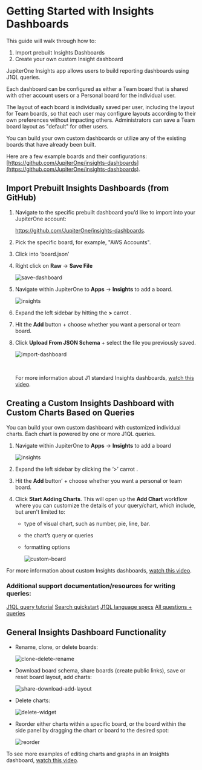# Getting Started with Insights Dashboards

This guide will walk through how to:

1. Import prebuilt Insights Dashboards
2. Create your own custom Insight dashboard

JupiterOne Insights app allows users to build reporting dashboards using J1QL queries.

Each dashboard can be configured as either a Team board that is shared with other account users or a Personal board for the individual user. 

The layout of each board is individually saved per user, including the layout for Team boards, so that each user may configure layouts according to their own preferences without impacting others. Administrators can save a Team board layout as "default" for other users.

You can build your own custom dashboards or utilize any of the existing boards that have already been built.

Here are a few example boards and their configurations: [https://github.com/JupiterOne/insights-dashboards](https://github.com/JupiterOne/insights-dashboards).

## Import Prebuilt Insights Dashboards (from GitHub)

1. Navigate to the specific prebuilt dashboard you’d like to import into your JupiterOne account:

   <https://github.com/JupiterOne/insights-dashboards>.

2. Pick the specific board, for example, "AWS Accounts".

3. Click into ‘board.json’

4. Right click on **Raw** -> **Save File**

   ![save-dashboard](../assets/save-dashboard.gif)

5. Navigate within JupiterOne to **Apps** -> **Insights** to add a board.

   ![insights](../assets/insights.png)

6. Expand the left sidebar by hitting the **>** carrot .

7. Hit the **Add** button + choose whether you want a personal or team board.

8. Click **Upload From JSON Schema** + select the file you previously saved.

   ![import-dashboard](../assets/import-dashboard.gif)

   ​

   For more information about J1 standard Insights dashboards, [watch this video](https://try.jupiterone.com/blog/video-how-to-modify-out-of-the-box-dashboards).

## Creating a Custom Insights Dashboard with Custom Charts Based on Queries

You can build your own custom dashboard with customized individual charts. Each chart is powered by one or more J1QL queries.

1. Navigate within JupiterOne to **Apps** -> **Insights** to add a board

   ![insights](../assets/insights.png)

2. Expand the left sidebar by clicking the ‘>’ carrot .

3. Hit the **Add** button’ + choose whether you want a personal or team board.

4. Click **Start Adding Charts**. This will open up the **Add Chart** workflow where you can customize the details of your query/chart, which include, but aren't limited to:

   - type of visual chart, such as number, pie, line, bar.
   - the chart’s query or queries
   - formatting options 

     ![custom-board](../assets/custom-board.gif)

For more information about custom Insights dashboards, [watch this video](https://try.jupiterone.com/blog/how-to-create-customized-dashboards).

### Additional support documentation/resources for writing queries:

[J1QL query tutorial](../J1-Query-Language/tutorial-j1ql.md)
[Search quickstart](../Getting-Started_and-Admin/quickstart-search.md)
[J1QL language specs](../J1-Query-Language/jupiterone-query-language.md)
[All questions + queries](https://ask.us.jupiterone.io/filter?tagFilter=all)

## General Insights Dashboard Functionality 

- Rename, clone, or delete boards:

  ![clone-delete-rename](../assets/clone-delete-rename.png)

- Download board schema, share boards (create public links), save or reset board layout, add charts:

  ![share-download-add-layout](../assets/share-download-add-layout.png)

- Delete charts:

  ![delete-widget](../assets/delete-widget.png)

- Reorder either charts within a specific board, or the board within the side panel by dragging the chart or board to the desired spot:

  ![reorder](../assets/reorder.gif)



To see more examples of editing charts and graphs in an Insights dashboard, [watch this video](https://try.jupiterone.com/blog/how-to-use-charts-and-graphs-widgets).

